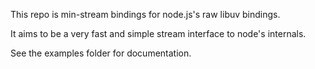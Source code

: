 This repo is min-stream bindings for node.js's raw libuv bindings.

It aims to be a very fast and simple stream interface to node's internals.

See the examples folder for documentation.
